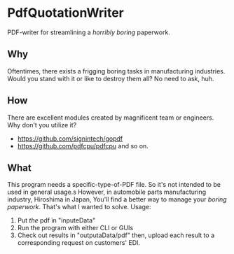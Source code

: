 # PdfQuotationWriter
PDF-writer for streamlining a *horribly boring* paperwork.


## Why
Oftentimes, there exists a frigging boring tasks in manufacturing industries. Would you stand with it or like to destroy them all? No need to ask, huh.


## How
There are excellent modules created by magnificent team or engineers. Why don't you utilize it?
- https://github.com/signintech/gopdf
- https://github.com/pdfcpu/pdfcpu
and so on.


## What
This program needs a specific-type-of-PDF file. So it's not intended to be used in general usage.s
However, in automobile parts manufacturing industry, Hiroshima in Japan, You'll find a better way to manage your *boring paperwork*. That's what I wanted to solve.
Usage:
1. Put *the* pdf in "inputeData"
2. Run the program with either CLI or GUIs
3. Check out results in "outputaData/pdf"
then, upload each result to a corresponding request on customers' EDI.
